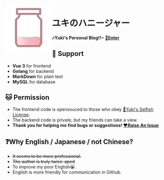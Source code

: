 <img width="150" height="150" style="float: left;" alt="Yuki" src="./.github/sign.gif">

# ユキのハニージャー  
#### 🎶Yuki's Personal Blog!!~ [🚀Enter](http://me.ooo.cat)  

## 🍪 Support
+ **Vue 3** for frontend  
+ **Golang** for backend  
+ **MarkDown** for plain text  
+ **MySQL** for database  

## 🐱 Permission
+ The frontend code is opensouced to those who obey [📕Yuki's Selfish License](./LICENSE).  
+ The backend code is private, but my friends can take a view.  
+ **Thank you for helping me find bugs or suggestions! [❤️Raise An Issue](https://github.com/YukiChiyoda/Jar/issues)**  

## ❓Why English / Japanese / not Chinese?
+ ~~It seems to be more professional.~~  
+ ~~The author is truly twice-aped~~  
+ To improve my poor English😭.  
+ English is more friendly for communication in Github.  